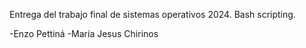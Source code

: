 Entrega del trabajo final de sistemas operativos 2024.
Bash scripting.

-Enzo Pettiná
-María Jesus Chirinos
